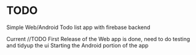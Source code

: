 # TODO
Simple Web/Android Todo list app with firebase backend



Current //TODO
First Release of the Web app is done, need to do testing and tidyup the ui
Starting the Android portion of the app
